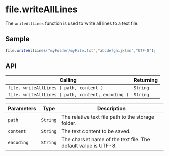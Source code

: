 # file.writeAllLines

The `writeAllLines` function is used to write all lines to a text file.

## Sample

```javascript
file.writeAllLines("myFolder/myFile.txt","abcdefghijklmn","UTF-8");
```

## API

| Calling | Returning |
|---|---|
| `file. writeAllLines ( path, content )` | `String` |
| `file. writeAllLines ( path, content, encoding )` | `String` |

| Parameters | Type | Description |
|---|---|---|
| `path` | `String` | The relative text file path to the storage folder. |
| `content` | `String` | The text content to be saved. |
| `encoding` | `String` | The charset name of the text file. The default value is UTF-8. |